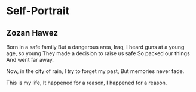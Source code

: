 # Self-Portrait
## Zozan Hawez
Born in a safe family
But a dangerous area, Iraq,
I heard guns at a young age, so young
They made a decision to raise us safe
So packed our things
And went far away.

Now, in the city of rain,
I try to forget my past,
But memories never fade.

This is my life,
It happened for a reason,
I happened for a reason.